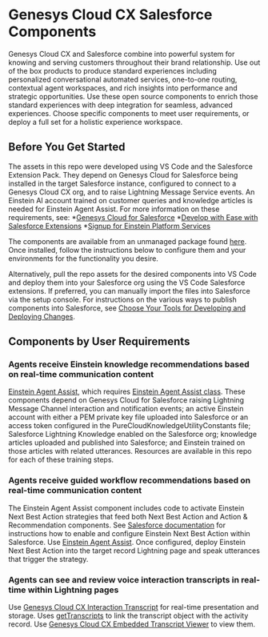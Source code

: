 # Genesys Cloud CX Salesforce Components
Genesys Cloud CX and Salesforce combine into powerful system for knowing and serving customers throughout their brand relationship. Use out of the box products to produce standard experiences including personalized conversational automated services, one-to-one routing, contextual agent workspaces, and rich insights into performance and strategic opportunities. Use these open source components to enrich those standard experiences with deep integration for seamless, advanced experiences. Choose specific components to meet user requirements, or deploy a full set for a holistic experience workspace.

## Before You Get Started

The assets in this repo were developed using VS Code and the Salesforce Extension Pack. They depend on Genesys Cloud for Salesforce being installed in the target Salesforce instance, configured to connect to a Genesys Cloud CX org, and to raise Lightning Message Service events. An Einstein AI account trained on customer queries and knowledge articles is needed for Einstein Agent Assist. For more information on these requirements, see:
*[Genesys Cloud for Salesforce](https://help.mypurecloud.com/articles/about-genesys-cloud-for-salesforce/)
*[Develop with Ease with Salesforce Extensions](https://developer.salesforce.com/tools/vscode)
*[Signup for Einstein Platform Services](https://api.einstein.ai/signup)

The components are available from an unmanaged package found [here](https://login.salesforce.com/packaging/installPackage.apexp?p0=04t5a0000022YP1&isdtp=p1). Once installed, follow the instructions below to configure them and your environments for the functionality you desire.

Alternatively, pull the repo assets for the desired components into VS Code and deploy them into your Salesforce org using the VS Code Salesforce extensions. If preferred, you can manually import the files into Salesforce via the setup console. For instructions on the various ways to publish components into Salesforce, see [Choose Your Tools for Developing and Deploying Changes](https://help.salesforce.com/s/articleView?id=sf.code_tools_ant.htm&type=5).

## Components by User Requirements
### Agents receive Einstein knowledge recommendations based on real-time communication content
[Einstein Agent Assist](force-app/main/default/aura/EinsteinAgentAssist/), which requires [Einstein Agent Assist class](/force-app/main/default/classes/einsteinAgentAssist/). These components depend on Genesys Cloud for Salesforce raising Lightning Message Channel interaction and notification events; an active Einstein account with either a PEM private key file uploaded into Salesforce or an access token configured in the PureCloudKnowledgeUtilityConstants file; Salesforce Lightning Knowledge enabled on the Salesforce org; knowledge articles uploaded and published into Salesforce; and Einstein trained on those articles with related utterances. Resources are available in this repo for each of these training steps.

### Agents receive guided workflow recommendations based on real-time communication content
The Einstein Agent Assist component includes code to activate Einstein Next Best Action strategies that feed both Next Best Action and Action & Recommendation components. See [Salesforce documentation](https://help.salesforce.com/s/articleView?id=sf.einstein_next_best_action.htm&type=5) for instructions how to enable and configure Einstein Next Best Action within Salesforce. Use [Einstein Agent Assist](force-app/main/default/aura/EinsteinAgentAssist/). Once configured, deploy Einstein Next Best Action into the target record Lightning page and speak utterances that trigger the strategy.

### Agents can see and review voice interaction transcripts in real-time within Lightning pages
Use [Genesys Cloud CX Interaction Transcript](force-app/main/default/lwc/gcxEmbeddedTranscript/) for real-time presentation and storage. Uses [getTranscripts](/force-app/main/default/classes/getTranscripts/) to link the transcript object with the activity record. Use [Genesys Cloud CX Embedded Transcript Viewer](force-app/main/default/lwc/embeddedTranscriptViewer/) to view them.